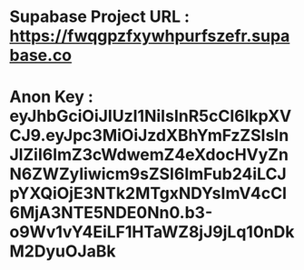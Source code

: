 # Supabase Project URL : https://fwqgpzfxywhpurfszefr.supabase.co
#  Anon Key : eyJhbGciOiJIUzI1NiIsInR5cCI6IkpXVCJ9.eyJpc3MiOiJzdXBhYmFzZSIsInJlZiI6ImZ3cWdwemZ4eXdocHVyZnN6ZWZyIiwicm9sZSI6ImFub24iLCJpYXQiOjE3NTk2MTgxNDYsImV4cCI6MjA3NTE5NDE0Nn0.b3-o9Wv1vY4EiLF1HTaWZ8jJ9jLq10nDkM2DyuOJaBk
